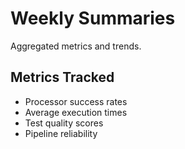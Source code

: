 # Weekly Summaries

Aggregated metrics and trends.

## Metrics Tracked

- Processor success rates
- Average execution times
- Test quality scores
- Pipeline reliability

